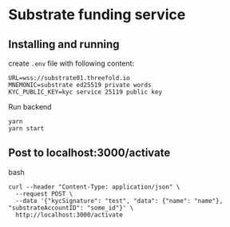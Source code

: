 # Substrate funding service

## Installing and running

create `.env` file with following content:

```
URL=wss://substrate01.threefold.io
MNEMONIC=substrate ed25519 private words
KYC_PUBLIC_KEY=kyc service 25119 public key
```

Run backend

```
yarn
yarn start
```

## Post to localhost:3000/activate

bash
```
curl --header "Content-Type: application/json" \
  --request POST \
  --data '{"kycSignature": "test", "data": {"name": "name"}, "substrateAccountID": "some_id"}' \
  http://localhost:3000/activate
```
